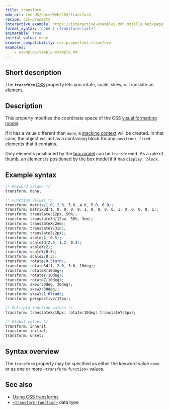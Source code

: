 ```yaml
---
title: transform
mdn_url: /en-US/docs/Web/CSS/transform
recipe: css-property
interactive_example: https://interactive-examples.mdn.mozilla.net/pages/css/transform.html
formal_syntax: 'none | <transform-list>'
animatable: true
initial_value: none
browser_compatibility: css.properties.transform
examples:
    - examples/simple-example.md
---
```


## Short description

The **`transform`** [CSS](/en-US/docs/Web/CSS) property lets you rotate,
scale, skew, or translate an element.

## Description

This property modifies the coordinate space
of the CSS [visual formatting
model](/en-US/docs/Web/CSS/Visual_formatting_model).

If it has a value different than `none`, a [stacking
context](/en-US/docs/Web/CSS/CSS_Positioning/Understanding_z_index/The_stacking_context)
will be created. In that case, the object will act as a containing block
for any `position: fixed` elements that it contains.

Only elements positioned by the [box
model](/en-US/docs/Web/CSS/CSS_Box_Model) can be `transform`ed. As a
rule of thumb, an element is positioned by the box model if it has
`display: block`.

## Example syntax

```.css
/* Keyword values */
transform: none;

/* Function values */
transform: matrix(1.0, 2.0, 3.0, 4.0, 5.0, 6.0);
transform: matrix3d(1, 0, 0, 0, 0, 1, 0, 0, 0, 0, 1, 0, 0, 0, 0, 1);
transform: translate(12px, 50%);
transform: translate3d(12px, 50%, 3em);
transform: translateX(2em);
transform: translateY(3in);
transform: translateZ(2px);
transform: scale(2, 0.5);
transform: scale3d(2.5, 1.2, 0.3);
transform: scaleX(2);
transform: scaleY(0.5);
transform: scaleZ(0.3);
transform: rotate(0.5turn);
transform: rotate3d(1, 2.0, 3.0, 10deg);
transform: rotateX(10deg);
transform: rotateY(10deg);
transform: rotateZ(10deg);
transform: skew(30deg, 20deg);
transform: skewX(30deg);
transform: skewY(1.07rad);
transform: perspective(17px);

/* Multiple function values */
transform: translateX(10px) rotate(10deg) translateY(5px);

/* Global values */
transform: inherit;
transform: initial;
transform: unset;
```

## Syntax overview

The `transform` property may be specified as either the keyword value
`none` or as one or more `<transform-function>` values.

## See also
- [Using CSS transforms](/en-US/docs/CSS/Using_CSS_transforms)
- [`<transform-function>`](/en-US/docs/Web/CSS/transform-function) data type
